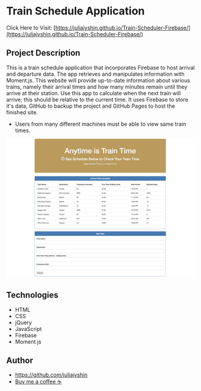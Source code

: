 # Train Schedule Application

Click Here to Visit: [https://juliajyshin.github.io/Train-Scheduler-Firebase/](https://juliajyshin.github.io/Train-Scheduler-Firebase/)

## Project Description

This is a train schedule application that incorporates Firebase to host arrival and departure data. The app retrieves and manipulates information with Moment.js. This website will provide up-to-date information about various trains, namely their arrival times and how many minutes remain until they arrive at their station. Use this app to calculate when the next train will arrive; this should be relative to the current time. It uses Firebase to store it's data, GitHub to backup the project and GitHub Pages to host the finished site.
  
* Users from many different machines must be able to view same train times.

![An image of the website](assets/img/train-schedule.png)

## Technologies

* HTML
* CSS
* jQuery
* JavaScript
* Firebase
* Moment.js

## Author
* https://github.com/juliajyshin
* [Buy me a coffee ☕️](https://ko-fi.com/juliajverie)
